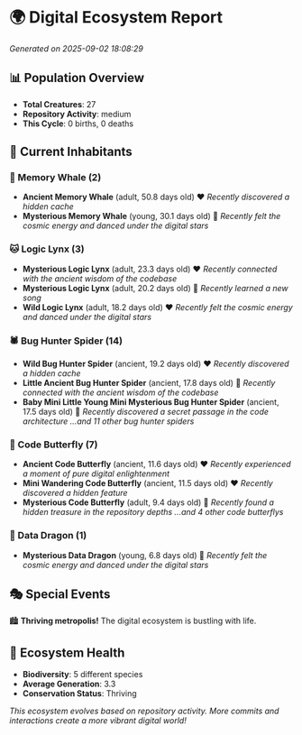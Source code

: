 # 🌍 Digital Ecosystem Report
*Generated on 2025-09-02 18:08:29*

## 📊 Population Overview
- **Total Creatures**: 27
- **Repository Activity**: medium
- **This Cycle**: 0 births, 0 deaths

## 👥 Current Inhabitants

### 🐋 Memory Whale (2)
- **Ancient Memory Whale** (adult, 50.8 days old) ❤️
  *Recently discovered a hidden cache*
- **Mysterious Memory Whale** (young, 30.1 days old) 💛
  *Recently felt the cosmic energy and danced under the digital stars*

### 🐱 Logic Lynx (3)
- **Mysterious Logic Lynx** (adult, 23.3 days old) ❤️
  *Recently connected with the ancient wisdom of the codebase*
- **Mysterious Logic Lynx** (adult, 20.2 days old) 💛
  *Recently learned a new song*
- **Wild Logic Lynx** (adult, 18.2 days old) ❤️
  *Recently felt the cosmic energy and danced under the digital stars*

### 🕷️ Bug Hunter Spider (14)
- **Wild Bug Hunter Spider** (ancient, 19.2 days old) ❤️
  *Recently discovered a hidden cache*
- **Little Ancient Bug Hunter Spider** (ancient, 17.8 days old) 💛
  *Recently connected with the ancient wisdom of the codebase*
- **Baby Mini Little Young Mini Mysterious Bug Hunter Spider** (ancient, 17.5 days old) 💛
  *Recently discovered a secret passage in the code architecture*
  *...and 11 other bug hunter spiders*

### 🦋 Code Butterfly (7)
- **Ancient Code Butterfly** (ancient, 11.6 days old) ❤️
  *Recently experienced a moment of pure digital enlightenment*
- **Mini Wandering Code Butterfly** (ancient, 11.5 days old) ❤️
  *Recently discovered a hidden feature*
- **Mysterious Code Butterfly** (adult, 9.4 days old) 💚
  *Recently found a hidden treasure in the repository depths*
  *...and 4 other code butterflys*

### 🐉 Data Dragon (1)
- **Mysterious Data Dragon** (young, 6.8 days old) 💚
  *Recently felt the cosmic energy and danced under the digital stars*

## 🎭 Special Events

🏙️ **Thriving metropolis!** The digital ecosystem is bustling with life.

## 🔬 Ecosystem Health
- **Biodiversity**: 5 different species
- **Average Generation**: 3.3
- **Conservation Status**: Thriving

*This ecosystem evolves based on repository activity. More commits and interactions create a more vibrant digital world!*